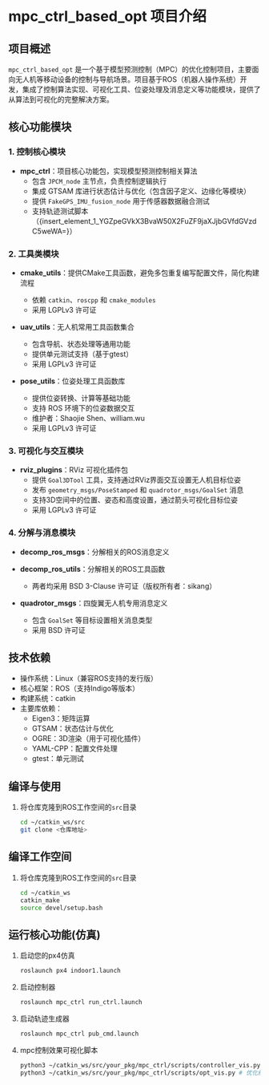 # mpc_ctrl_based_opt 项目介绍

## 项目概述
`mpc_ctrl_based_opt` 是一个基于模型预测控制（MPC）的优化控制项目，主要面向无人机等移动设备的控制与导航场景。项目基于ROS（机器人操作系统）开发，集成了控制算法实现、可视化工具、位姿处理及消息定义等功能模块，提供了从算法到可视化的完整解决方案。

## 核心功能模块

### 1. 控制核心模块
- **mpc_ctrl**：项目核心功能包，实现模型预测控制相关算法
  - 包含 `JPCM_node` 主节点，负责控制逻辑执行
  - 集成 GTSAM 库进行状态估计与优化（包含因子定义、边缘化等模块）
  - 提供 `FakeGPS_IMU_fusion_node` 用于传感器数据融合测试
  - 支持轨迹测试脚本（{insert\_element\_1\_YGZpeGVkX3BvaW50X2FuZF9jaXJjbGVfdGVzdC5weWA=}）

### 2. 工具类模块
- **cmake_utils**：提供CMake工具函数，避免多包重复编写配置文件，简化构建流程
  - 依赖 `catkin`、`roscpp` 和 `cmake_modules`
  - 采用 LGPLv3 许可证

- **uav_utils**：无人机常用工具函数集合
  - 包含导航、状态处理等通用功能
  - 提供单元测试支持（基于gtest）
  - 采用 LGPLv3 许可证

- **pose_utils**：位姿处理工具函数库
  - 提供位姿转换、计算等基础功能
  - 支持 ROS 环境下的位姿数据交互
  - 维护者：Shaojie Shen、william.wu
  - 采用 LGPLv3 许可证

### 3. 可视化与交互模块
- **rviz_plugins**：RViz 可视化插件包
  - 提供 `Goal3DTool` 工具，支持通过RViz界面交互设置无人机目标位姿
  - 发布 `geometry_msgs/PoseStamped` 和 `quadrotor_msgs/GoalSet` 消息
  - 支持3D空间中的位置、姿态和高度设置，通过箭头可视化目标位姿
  - 采用 LGPLv3 许可证

### 4. 分解与消息模块
- **decomp_ros_msgs**：分解相关的ROS消息定义
- **decomp_ros_utils**：分解相关的ROS工具函数
  - 两者均采用 BSD 3-Clause 许可证（版权所有者：sikang）

- **quadrotor_msgs**：四旋翼无人机专用消息定义
  - 包含 `GoalSet` 等目标设置相关消息类型
  - 采用 BSD 许可证

## 技术依赖
- 操作系统：Linux（兼容ROS支持的发行版）
- 核心框架：ROS（支持Indigo等版本）
- 构建系统：catkin
- 主要库依赖：
  - Eigen3：矩阵运算
  - GTSAM：状态估计与优化
  - OGRE：3D渲染（用于可视化插件）
  - YAML-CPP：配置文件处理
  - gtest：单元测试

## 编译与使用
1. 将仓库克隆到ROS工作空间的`src`目录
   ```bash
   cd ~/catkin_ws/src
   git clone <仓库地址>
   
## 编译工作空间
1. 将仓库克隆到ROS工作空间的`src`目录
   ```bash
   cd ~/catkin_ws
   catkin_make
   source devel/setup.bash

## 运行核心功能(仿真)
1. 启动您的px4仿真
   ```bash
   roslaunch px4 indoor1.launch
2. 启动控制器
   ```bash
   roslaunch mpc_ctrl run_ctrl.launch
3. 启动轨迹生成器
   ```bash
   roslaunch mpc_ctrl pub_cmd.launch
3. mpc控制效果可视化脚本
   ```bash
   python3 ~/catkin_ws/src/your_pkg/mpc_ctrl/scripts/controller_vis.py  # 轨迹跟踪结果分析可视化
   python3 ~/catkin_ws/src/your_pkg/mpc_ctrl/scripts/opt_vis.py # 优化结果分析可视化
